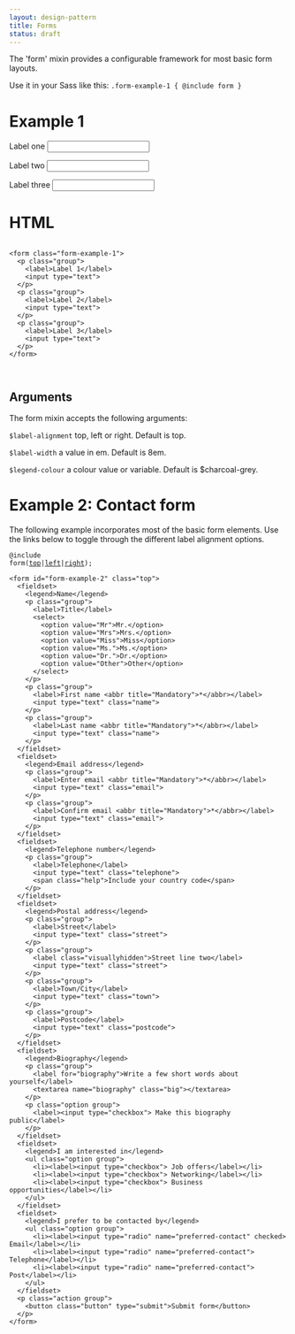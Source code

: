 ```yaml
---
layout: design-pattern
title: Forms
status: draft
---
```


The 'form' mixin provides a configurable framework for most basic form layouts.

Use it in your Sass like this: `.form-example-1 { @include form }`

<div class="side-by-side">
  <div>
    <h1>Example 1</h1>
<div class="pattern-example">
  <div class="inner">
    <form class="form-example-1">
    <p class="group">
      <label>Label one</label>
      <input type="text">
    </p>
    <p class="group">
      <label>Label two</label>
      <input type="text">
    </p>
    <p class="group">
      <label>Label three</label>
      <input type="text">
    </p>
    </form>
  </div>
</div> 
  </div>
  <div>
  <h1>HTML</h1>
<pre><code>
&lt;form class="form-example-1"&gt;
  &lt;p class="group"&gt;
    &lt;label&gt;Label 1&lt;/label&gt;
    &lt;input type="text"&gt;
  &lt;/p&gt;
  &lt;p class="group"&gt;
    &lt;label&gt;Label 2&lt;/label&gt;
    &lt;input type="text"&gt;
  &lt;/p&gt;
  &lt;p class="group"&gt;
    &lt;label&gt;Label 3&lt;/label&gt;
    &lt;input type="text"&gt;
  &lt;/p&gt;
&lt;/form&gt;

</code></pre>
  </div>
</div>


<h2>Arguments</h2>
<p>The form mixin accepts the following arguments:</p>
<p><code>$label-alignment</code> top, left or right. Default is top.</p>
<p><code>$label-width</code> a value in em. Default is 8em.</p>
<p><code>$legend-colour</code> a colour value or variable. Default is $charcoal-grey.</p>

# Example 2: Contact form

The following example incorporates most of the basic form elements. Use the links below to toggle through the different label alignment options.

<div class="pattern-example">

<code id="toggle">@include form(<a href="#" class="top">top</a>|<a href="#" class="left">left</a>|<a href="#" class="right">right</a>);</code>

  <div class="inner">

    <form id="form-example-2" class="top">
      <fieldset>
        <legend>Name</legend>
        <p class="group">
          <label>Title</label>
          <select>
            <option value="Mr">Mr.</option>
            <option value="Mrs">Mrs.</option>
            <option value="Miss">Miss</option>
            <option value="Ms.">Ms.</option>
            <option value="Dr.">Dr.</option>
            <option value="Other">Other</option>
          </select>
        </p>
        <p class="group">
          <label>First name <abbr title="Mandatory">*</abbr></label>
          <input type="text" class="name">
        </p>
        <p class="group">
          <label>Last name <abbr title="Mandatory">*</abbr></label>
          <input type="text" class="name">
        </p>
      </fieldset>
      <fieldset>
        <legend>Email address</legend>
        <p class="group">
          <label>Enter email <abbr title="Mandatory">*</abbr></label>
          <input type="text" class="email">
        </p>
        <p class="group">
          <label>Confirm email <abbr title="Mandatory">*</abbr></label>
          <input type="text" class="email">
        </p>
      </fieldset>
      <fieldset>
        <legend>Telephone number</legend>
        <p class="group">
          <label>Telephone</label>
          <input type="text" class="telephone">
          <span class="help">Include your country code</span>
        </p>
      </fieldset>
      <fieldset>
        <legend>Postal address</legend>
        <p class="group">
          <label>Street</label>
          <input type="text" class="street">
        </p>
        <p class="group">
          <label class="visuallyhidden">Street line two</label>
          <input type="text" class="street">
        </p>
        <p class="group">
          <label>Town/City</label>
          <input type="text" class="town">
        </p>
        <p class="group">
          <label>Postcode</label>
          <input type="text" class="postcode">
        </p>
      </fieldset>
      <fieldset>
        <legend>Biography</legend>
        <p class="group">
          <label for="biography">Write a few short words about yourself</label>
          <textarea name="biography" class="big"></textarea>
        </p>
        <p class="option group">
          <label><input type="checkbox"> Make this biography public</label>
        </p>
      </fieldset>
      <fieldset>
        <legend>I am interested in</legend>
        <ul class="option group">
          <li><label><input type="checkbox"> Job offers</label></li>
          <li><label><input type="checkbox"> Networking</label></li>
          <li><label><input type="checkbox"> Business opportunities</label></li>
        </ul>
      </fieldset>  
      <fieldset>
        <legend>I prefer to be contacted by</legend>
        <ul class="option group">
          <li><label><input type="radio" name="preferred-contact" checked> Email</label></li>
          <li><label><input type="radio" name="preferred-contact"> Telephone</label></li>
          <li><label><input type="radio" name="preferred-contact"> Post</label></li>
        </ul>
      </fieldset>
      <p class="action group">
        <button class="button" type="submit">Submit form</button>
      </p>
    </form>

  </div>
</div> 

<script>
  $(function() {
    $('#toggle .top').click(function() {
      $("#form-example-2").removeClass('left').removeClass('right').addClass('top');
      return false;
    });
    $('#toggle .left').click(function() {
      $("#form-example-2").removeClass('top').removeClass('right').addClass('left');
      return false;
    });
    $('#toggle .right').click(function() {
      $("#form-example-2").removeClass('left').removeClass('top').addClass('right');
      return false;
    });
  });
</script>
